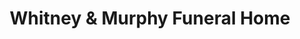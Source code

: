 ---
title: "Whitney & Murphy Funeral Home"
url: /phoenix/whitney-and-murphy-funeral-home/
shop: funeral directors
---